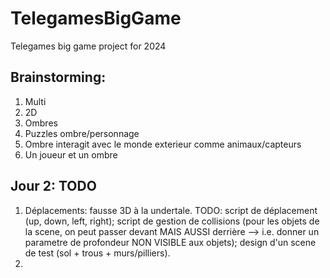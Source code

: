 # TelegamesBigGame
Telegames big game project for 2024

## Brainstorming:
1. Multi
2. 2D
3. Ombres
4. Puzzles ombre/personnage
5. Ombre interagit avec le monde exterieur comme animaux/capteurs
6. Un joueur et un ombre

## Jour 2: TODO

1. Déplacements: fausse 3D à la undertale. TODO: script de déplacement (up, down, left, right); script de gestion de collisions (pour les objets de la scene, on peut passer devant MAIS AUSSI derrière --> i.e. donner un parametre de profondeur NON VISIBLE aux objets); design d'un scene de test (sol + trous + murs/pilliers).
2. 
